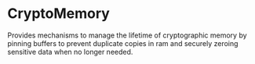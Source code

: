 # CryptoMemory
Provides mechanisms to manage the lifetime of cryptographic memory by pinning buffers to prevent duplicate copies in ram and securely zeroing sensitive data when no longer needed.
